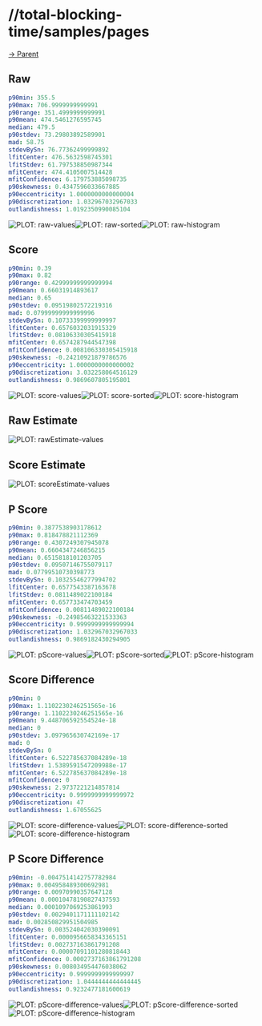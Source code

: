 
# //total-blocking-time/samples/pages

[→ Parent](../..)


## Raw


```yaml
p90min: 355.5
p90max: 706.9999999999991
p90range: 351.4999999999991
p90mean: 474.5461276595745
median: 479.5
p90stdev: 73.29803892589901
mad: 58.75
stdevBySn: 76.77362499999892
lfitCenter: 476.5632598745301
lfitStdev: 61.797538850987344
mfitCenter: 474.4105007514428
mfitConfidence: 6.179753885098735
p90skewness: 0.4347596033667885
p90eccentricity: 1.0000000000000004
p90discretization: 1.032967032967033
outlandishness: 1.0192350990085104

```

![PLOT: raw-values](./raw/values.svg)![PLOT: raw-sorted](./raw/sorted.svg)![PLOT: raw-histogram](./raw/histogram.svg)
## Score


```yaml
p90min: 0.39
p90max: 0.82
p90range: 0.42999999999999994
p90mean: 0.66031914893617
median: 0.65
p90stdev: 0.09519802572219316
mad: 0.07999999999999996
stdevBySn: 0.10733399999999997
lfitCenter: 0.6576032031915329
lfitStdev: 0.08106330305415918
mfitCenter: 0.6574287944547398
mfitConfidence: 0.008106330305415918
p90skewness: -0.24210921879786576
p90eccentricity: 1.0000000000000002
p90discretization: 3.032258064516129
outlandishness: 0.9869607805195801

```

![PLOT: score-values](./score/values.svg)![PLOT: score-sorted](./score/sorted.svg)![PLOT: score-histogram](./score/histogram.svg)
## Raw Estimate

![PLOT: rawEstimate-values](./rawEstimate/values.svg)
## Score Estimate

![PLOT: scoreEstimate-values](./scoreEstimate/values.svg)
## P Score


```yaml
p90min: 0.3877538903178612
p90max: 0.818478821112369
p90range: 0.4307249307945078
p90mean: 0.6604347246856215
median: 0.6515818101203705
p90stdev: 0.09507146755079117
mad: 0.07799510730398773
stdevBySn: 0.10325546277994702
lfitCenter: 0.6577543387163678
lfitStdev: 0.0811489022100184
mfitCenter: 0.657733474703459
mfitConfidence: 0.00811489022100184
p90skewness: -0.24985463221533363
p90eccentricity: 0.9999999999999994
p90discretization: 1.032967032967033
outlandishness: 0.9869182430294905

```

![PLOT: pScore-values](./pScore/values.svg)![PLOT: pScore-sorted](./pScore/sorted.svg)![PLOT: pScore-histogram](./pScore/histogram.svg)
## Score Difference


```yaml
p90min: 0
p90max: 1.1102230246251565e-16
p90range: 1.1102230246251565e-16
p90mean: 9.448706592554524e-18
median: 0
p90stdev: 3.097965630742169e-17
mad: 0
stdevBySn: 0
lfitCenter: 6.522785637084289e-18
lfitStdev: 1.5389591547209988e-17
mfitCenter: 6.522785637084289e-18
mfitConfidence: 0
p90skewness: 2.9737221214857814
p90eccentricity: 0.9999999999999972
p90discretization: 47
outlandishness: 1.67055625

```

![PLOT: score-difference-values](./score-difference/values.svg)![PLOT: score-difference-sorted](./score-difference/sorted.svg)![PLOT: score-difference-histogram](./score-difference/histogram.svg)
## P Score Difference


```yaml
p90min: -0.0047514142757782984
p90max: 0.004958489300692981
p90range: 0.00970990357647128
p90mean: 0.00010478190827437593
median: 0.0001097069253861993
p90stdev: 0.0029401171111102142
mad: 0.002850829951504985
stdevBySn: 0.003524042030390091
lfitCenter: 0.0000956658343365151
lfitStdev: 0.002737163861791208
mfitCenter: 0.00007091101280818443
mfitConfidence: 0.0002737163861791208
p90skewness: 0.008034954476038062
p90eccentricity: 0.9999999999999997
p90discretization: 1.0444444444444445
outlandishness: 0.9232477181600619

```

![PLOT: pScore-difference-values](./pScore-difference/values.svg)![PLOT: pScore-difference-sorted](./pScore-difference/sorted.svg)![PLOT: pScore-difference-histogram](./pScore-difference/histogram.svg)